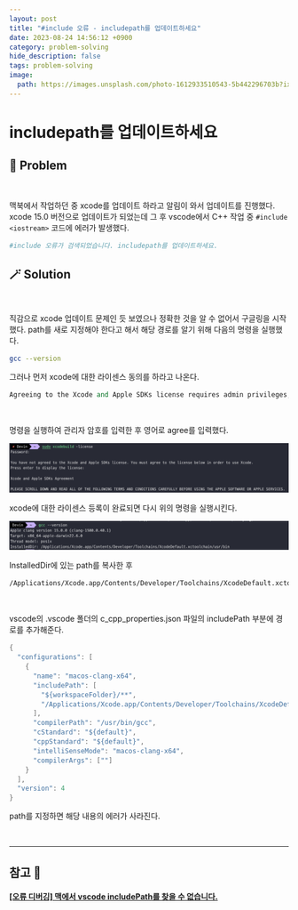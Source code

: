 ```yaml
---
layout: post
title: "#include 오류 - includepath를 업데이트하세요"
date: 2023-08-24 14:56:12 +0900
category: problem-solving
hide_description: false
tags: problem-solving
image:
  path: https://images.unsplash.com/photo-1612933510543-5b442296703b?ixlib=rb-4.0.3&ixid=M3wxMjA3fDB8MHxwaG90by1wYWdlfHx8fGVufDB8fHx8fA%3D%3D&auto=format&fit=crop&w=1964&q=80
---
```


# includepath를 업데이트하세요

## 🧶 Problem

<br>

맥북에서 작업하던 중 xcode를 업데이트 하라고 알림이 와서 업데이트를 진행했다. xcode 15.0 버전으로 업데이트가 되었는데 그 후
vscode에서 C++ 작업 중 `#include <iostream>` 코드에 에러가 발생했다.

```bash
#include 오류가 검색되었습니다. includepath를 업데이트하세요.
```

## 🪄 Solution

<br>

직감으로 xcode 업데이트 문제인 듯 보였으나 정확한 것을 알 수 없어서 구글링을 시작했다.
path를 새로 지정해야 한다고 해서 해당 경로를 알기 위해 다음의 명령을 실행했다.

```bash
gcc --version
```

그러나 먼저 xcode에 대한 라이센스 동의를 하라고 나온다.

```perl
Agreeing to the Xcode and Apple SDKs license requires admin privileges, please accept the Xcode license as the root user (e.g. 'sudo xcodebuild -license').
```

<br>

명령을 실행하여 관리자 암호를 입력한 후 영어로 agree를 입력했다.

<img width="650" alt="xcode" src="../../assets/img/blog/sudo-xcode.png" />

<br>

xcode에 대한 라이센스 등록이 완료되면 다시 위의 명령을 실행시킨다.

<img width="650" alt="gcc" src="../../assets/img/blog/gcc.png" />

<br>

InstalledDir에 있는 path를 복사한 후

```bash
/Applications/Xcode.app/Contents/Developer/Toolchains/XcodeDefault.xctoolchain/usr/bin
```

<br>

vscode의 .vscode 폴더의 c_cpp_properties.json 파일의 includePath 부분에 경로를 추가해준다.

```c
{
  "configurations": [
    {
      "name": "macos-clang-x64",
      "includePath": [
        "${workspaceFolder}/**",
        "/Applications/Xcode.app/Contents/Developer/Toolchains/XcodeDefault.xctoolchain/usr/bin"
      ],
      "compilerPath": "/usr/bin/gcc",
      "cStandard": "${default}",
      "cppStandard": "${default}",
      "intelliSenseMode": "macos-clang-x64",
      "compilerArgs": [""]
    }
  ],
  "version": 4
}
```

path를 지정하면 해당 내용의 에러가 사라진다.

 <br>

---

## 참고 🫧

#### [[오류 디버깅] 맥에서 vscode includePath를 찾을 수 없습니다.](https://velog.io/@guri_coding/%EC%98%A4%EB%A5%98-%EB%94%94%EB%B2%84%EA%B9%85-%EB%A7%A5%EC%97%90%EC%84%9C-vscode-includePath%EB%A5%BC-%EC%B0%BE%EC%9D%84-%EC%88%98-%EC%97%86%EC%8A%B5%EB%8B%88%EB%8B%A4)
